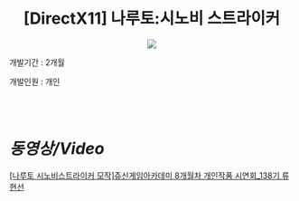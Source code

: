 <div align="center">

# [DirectX11] 나루토:시노비 스트라이커

<img src="https://github.com/user-attachments/assets/d6968d13-d5cd-489e-8d91-02bbac2cd35b" width="%30"/>
</div>

개발기간 : 2개월

개발인원 : 개인

<br></br>

# *동영상/Video*

[[나루토 시노비스트라이커 모작]쥬신게임아카데미 8개월차 개인작품 시연회_138기 류현선](https://youtu.be/KO8-GtAa5TU?si=L3AhnEN_3ijjjlkH)
